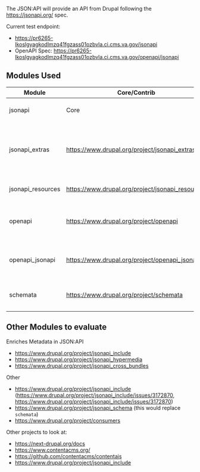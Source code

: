 The JSON:API will provide an API from Drupal following the https://jsonapi.org/ spec.

Current test endpoint: 
* https://pr6265-lkoslgyagkodlmzq41fgzass01ozbvla.ci.cms.va.gov/jsonapi
* OpenAPI Spec: https://pr6265-lkoslgyagkodlmzq41fgzass01ozbvla.ci.cms.va.gov/openapi/jsonapi

## Modules Used

| Module            | Core/Contrib                                     | Purpose                                                                                |
|-------------------|--------------------------------------------------|----------------------------------------------------------------------------------------|
| jsonapi           | Core                                             | Provides default JSON:API for all entities in Drupal                                   |
| jsonapi_extras    | https://www.drupal.org/project/jsonapi_extras    | Provides configuration, control and UI for JSON:API. See the module page for examples. |
| jsonapi_resources | https://www.drupal.org/project/jsonapi_resources | Allows for Custom JSON:API routes.                                                     |
| openapi           | https://www.drupal.org/project/openapi           | A framework for generate OpenAPI compliant JSON endpoints.                             |
| openapi_jsonapi   | https://www.drupal.org/project/openapi_jsonapi   | Creates a OpenAPI endpoint for the JSON:API at `/openapi/jsonapi`                      |
| schemata          | https://www.drupal.org/project/schemata          | Provides a JSON:API spec document for Drupal entities.                                 |

## Other Modules to evaluate

Enriches Metadata in JSON:API
* https://www.drupal.org/project/jsonapi_include
* https://www.drupal.org/project/jsonapi_hypermedia
* https://www.drupal.org/project/jsonapi_cross_bundles

Other
* https://www.drupal.org/project/jsonapi_include (https://www.drupal.org/project/jsonapi_include/issues/3172870, https://www.drupal.org/project/jsonapi_include/issues/3172870)
* https://www.drupal.org/project/jsonapi_schema (this would replace `schemata`)
* https://www.drupal.org/project/consumers

Other projects to look at:

* https://next-drupal.org/docs
* https://www.contentacms.org/
* https://github.com/contentacms/contentajs
* https://www.drupal.org/project/jsonapi_include
